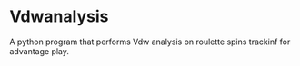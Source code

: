 # Vdwanalysis
A python program that performs Vdw analysis on roulette spins trackinf for advantage play.
